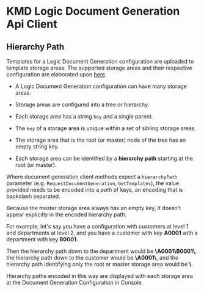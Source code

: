 # KMD Logic Document Generation Api Client

## Hierarchy Path

Templates for a Logic Document Generation configuration are uploaded to template storage areas.
The supported storage areas and their respective configuration are elaborated upon [here](./Configuration/Configuration.md).

* A Logic Document Generation configuration can have many storage areas.

* Storage areas are configured into a tree or hierarchy.

* Each storage area has a string `key` and a single parent.

* The `key` of a storage area is unique within a set of sibling storage areas.

* The storage area that is the root (or master) node of the tree has an empty string key.

* Each storage area can be identified by a **hierarchy path** starting at the root (or master).

Where document generation client methods expect a `hierarchyPath` parameter (e.g. `RequestDocumentGeneration`, `GetTemplates`), the value provided needs to be encoded into a _path_ of keys, an encoding that is backslash separated.

Because the master storage area always has an empty key, it doesn't appear explicitly in the encoded hierarchy path.

For example, let's say you have a configuration with customers at level 1 and departments at level 2,  and you have a customer with key **A0001** with a department with key **B0001**.

Then the hierarchy path down to the department would be **\\A0001\\B0001\\**, the hierarchy path down to the customer would be **\\A0001\\**, and the hierarchy path identifying only the root or master storage area would be **\\**.

Hierarchy paths encoded in this way are displayed with each storage area at the Document Generation Configuration in Console.
